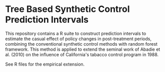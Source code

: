 # Tree Based Synthetic Control Prediction Intervals 
This repository contains a R suite to construct prediction intervals to estimate the casual effect of policy changes in post-treatment periods, combining the conventional synthetic control methods with random forest framework. This method is applied to extend the seminal work of Abadie et al. (2010) on the influence of California's tabacco control program in 1988. 

See R files for the empirical extension. 
